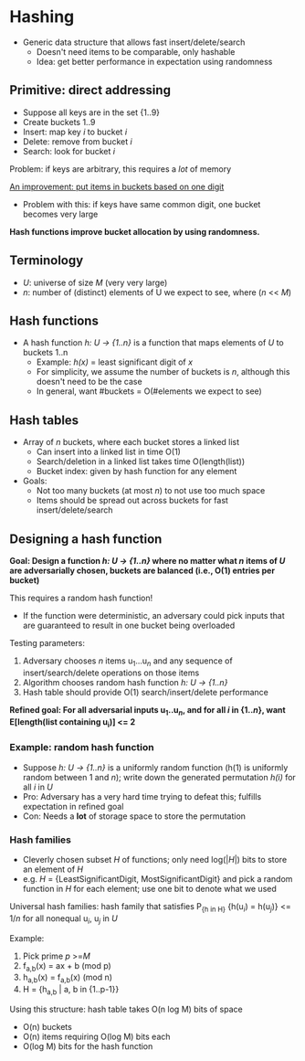 # Hashing

* Generic data structure that allows fast insert/delete/search
    - Doesn't need items to be comparable, only hashable
    - Idea: get better performance in expectation using randomness

## Primitive: direct addressing

* Suppose all keys are in the set {1..9}
* Create buckets 1..9
* Insert: map key *i* to bucket *i*
* Delete: remove from bucket *i*
* Search: look for bucket *i*

Problem: if keys are arbitrary, this requires a *lot* of memory

<u>An improvement: put items in buckets based on one digit</u>

* Problem with this: if keys have same common digit, one bucket becomes very large

**Hash functions improve bucket allocation by using randomness.**

## Terminology

* *U*: universe of size *M* (very very large)
* *n*: number of (distinct) elements of U we expect to see, where (*n* << *M*)

## Hash functions
* A hash function *h: U -> {1..n}* is a function that maps elements of *U* to buckets 1..n
    - Example: *h(x)* = least significant digit of *x*
    - For simplicity, we assume the number of buckets is *n*, although this doesn't need to be the case
    - In general, want #buckets = O(#elements we expect to see)

## Hash tables
* Array of *n* buckets, where each bucket stores a linked list
    - Can insert into a linked list in time O(1)
    - Search/deletion in a linked list takes time O(length(list))
    - Bucket index: given by hash function for any element
* Goals:
    - Not too many buckets (at most *n*) to not use too much space
    - Items should be spread out across buckets for fast insert/delete/search

## Designing a hash function
**Goal: Design a function *h: U -> {1..n}* where no matter what *n* items of *U* are adversarially chosen, buckets are balanced (i.e., O(1) entries per bucket)**

This requires a random hash function!

* If the function were deterministic, an adversary could pick inputs that are guaranteed to result in one bucket being overloaded

Testing parameters:

1. Adversary chooses *n* items u<sub>1</sub>...u<sub>*n*</sub> and any sequence of insert/search/delete operations on those items
2. Algorithm chooses random hash function *h: U -> {1..n}*
3. Hash table should provide O(1) search/insert/delete performance

**Refined goal: For all adversarial inputs u<sub>1</sub>..u<sub>*n*</sub>, and for all *i* in {1..*n*}, want E[length(list containing u<sub>i</sub>)] <= 2**

### Example: random hash function

* Suppose *h: U -> {1..n}* is a uniformly random function (h(1) is uniformly random between 1 and *n*); write down the generated permutation *h(i)* for all *i* in *U*
* Pro: Adversary has a very hard time trying to defeat this; fulfills expectation in refined goal
* Con: Needs a **lot** of storage space to store the permutation

### Hash families

* Cleverly chosen subset *H* of functions; only need log(|*H*|) bits to store an element of *H*
* e.g. *H* = {LeastSignificantDigit, MostSignificantDigit} and pick a random function in *H* for each element; use one bit to denote what we used

Universal hash families: hash family that satisfies P<sub>\{h in H\}</sub> {h(u<sub>*i*</sub>) = h(u<sub>*j*</sub>)} <= 1/*n* for all nonequal u<sub>*i*</sub>, u<sub>*j*</sub> in *U*

Example:

1. Pick prime *p* >=*M*
2. f<sub>a,b</sub>(x) = ax + b (mod p)
3. h<sub>a,b</sub>(x) = f<sub>a,b</sub>(x) (mod n)
4. H = {h<sub>a,b</sub> | a, b in {1..p-1}}

Using this structure: hash table takes O(n log M) bits of space

* O(n) buckets
* O(n) items requiring O(log M) bits each
* O(log M) bits for the hash function